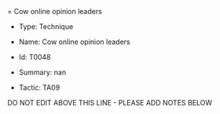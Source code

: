 = Cow online opinion leaders

* Type: Technique

* Name: Cow online opinion leaders

* Id: T0048

* Summary: nan

* Tactic: TA09

DO NOT EDIT ABOVE THIS LINE - PLEASE ADD NOTES BELOW
